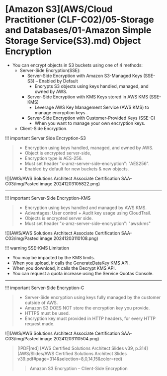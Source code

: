 # [Amazon S3](AWS/Cloud Practitioner (CLF-C02)/05-Storage and Databases/01-Amazon Simple Storage Service(S3).md) Object Encryption
- You can encrypt objects in S3 buckets using one of 4 methods:
	- Server-Side Encryption(SSE):
		- Server-Side Encryption with Amazon S3-Managed Keys (SSE-S3) – Enabled by Default 
			- Encrypts S3 objects using keys handled, managed, and owned by AWS. 
		- Server-Side Encryption with KMS Keys stored in AWS KMS (SSE-KMS) 
			- Leverage AWS Key Management Service (AWS KMS) to manage encryption keys .
		- Server-Side Encryption with Customer-Provided Keys (SSE-C) 
			- When you want to manage your own encryption keys.
	- Client-Side Encryption.


!!! important Server Side Encryption-S3
> - Encryption using keys handled, managed, and owned by AWS.
> - Object is encrypted server-side,
> - Encryption type is AES-256.
> - Must set header "x-amz-server-side-encryption": "AES256".
> - Enabled by default for new buckets & new objects.

![](AWS/AWS Solutions Architect Associate Certification SAA-C03/img/Pasted image 20241203105822.png)

---

!!! important Server-Side Encryption-KMS
> - Encryption using keys handled and managed by AWS KMS.
> - Advantages: User control + Audit key usage using CloudTrail.
> - Objects is encrypted server side.
> - Must set header "x-amz-server-side-encryption": "aws:kms"

![](AWS/AWS Solutions Architect Associate Certification SAA-C03/img/Pasted image 20241203110108.png)


!!! warning SSE-KMS Limitation
- You may be impacted by the KMS limits.
- When you upload, ir calls the GenerateDataKey KMS API.
- When you download, it calls the Decrypt KMS API.
- You can request a quota increase using the Service Quotas Console.

---


!!! important Server-Side Encryption-C
> - Server-Side encryption using keys fully managed by the customer outside of AWS.
> - Amazon S3 DOES NOT store the encryption key you provide.
> - HTTPS must be used.
> - Encryption key must provided in HTTP headers, for every HTTP request made.


![](AWS/AWS Solutions Architect Associate Certification SAA-C03/img/Pasted image 20241203110504.png)

> [!PDF|red] [AWS Certified Solutions Architect Slides v39, p.314](AWS/Slides/AWS Certified Solutions Architect Slides v39.pdf#page=314&selection=8,0,14,15&color=red)
> > Amazon S3 Encryption – Client-Side Encryption


